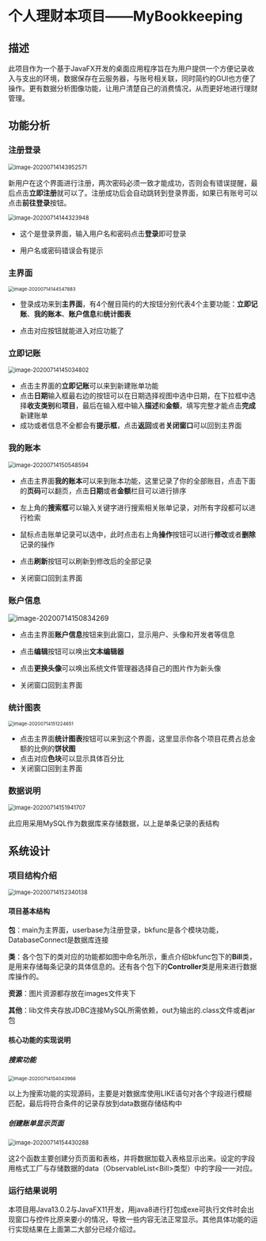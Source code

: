 # 个人理财本项目——MyBookkeeping

## 描述

此项目作为一个基于JavaFX开发的桌面应用程序旨在为用户提供一个方便记录收入与支出的环境，数据保存在云服务器，与账号相关联，同时简约的GUI也方便了操作。更有数据分析图像功能，让用户清楚自己的消费情况，从而更好地进行理财管理。



## 功能分析

### 注册登录

<img src="https://github.com/ccqstark/images/blob/master/README/newuser.png" alt="image-20200714143952571" style="zoom: 80%;" />

新用户在这个界面进行注册，两次密码必须一致才能成功，否则会有错误提醒，最后点击**立即注册**就可以了。注册成功后会自动跳转到登录界面，如果已有账号可以点击**前往登录**按钮。

<img src="images\login.png" alt="image-20200714144323948" style="zoom:80%;" />

* 这个是登录界面，输入用户名和密码点击**登录**即可登录

* 用户名或密码错误会有提示

### 主界面

<img src="images\main.png" alt="image-20200714144547883" style="zoom: 67%;" />

* 登录成功来到**主界面**，有4个醒目简约的大按钮分别代表4个主要功能：**立即记账**、**我的账本**、**账户信息**和**统计图表**

* 点击对应按钮就能进入对应功能了



### 立即记账

<img src="images\newbill.png" alt="image-20200714145034802" style="zoom: 80%;" />

* 点击主界面的**立即记账**可以来到新建账单功能
* 点击**日期**输入框最右边的按钮可以在日期选择视图中选中日期，在下拉框中选择**收支类别**和**项目**，最后在输入框中输入**描述**和**金额**，填写完整才能点击**完成**新建账单
* 成功或者信息不全都会有**提示框**，点击**返回**或者**关闭窗口**可以回到主界面



### 我的账本

<img src="images\tableview.png" alt="image-20200714150548594" style="zoom:80%;" />

* 点击主界面**我的账本**可以来到账本功能，这里记录了你的全部账目，点击下面的**页码**可以翻页，点击**日期**或者**金额**栏目可以进行排序

* 左上角的**搜索框**可以输入关键字进行搜索相关账单记录，对所有字段都可以进行检索

* 鼠标点击账单记录可以选中，此时点击右上角**操作**按钮可以进行**修改**或者**删除**记录的操作
* 点击**刷新**按钮可以刷新到修改后的全部记录

* 关闭窗口回到主界面



### 账户信息

![image-20200714150834269](https://github.com/ccqstark/images/blob/master/README/accout.png)

* 点击主界面**账户信息**按钮来到此窗口，显示用户、头像和开发者等信息
* 点击**编辑**按钮可以唤出**文本编辑器**

* 点击**更换头像**可以唤出系统文件管理器选择自己的图片作为新头像

* 关闭窗口回到主界面



### 统计图表

<img src="images\graph.png" alt="image-20200714151224651" style="zoom: 67%;" />

* 点击主界面**统计图表**按钮可以来到这个界面，这里显示你各个项目花费占总金额的比例的**饼状图**
* 点击对应**色块**可以显示具体百分比
* 关闭窗口回到主界面



### 数据说明

<img src="images\mysql.png" alt="image-20200714151941707" style="zoom: 80%;" />

此应用采用MySQL作为数据库来存储数据，以上是单条记录的表结构



## 系统设计

### 项目结构介绍

<img src="images\pro.png" alt="image-20200714152340138" style="zoom: 80%;" />

#### 项目基本结构

**包**：main为主界面，userbase为注册登录，bkfunc是各个模块功能，DatabaseConnect是数据库连接

**类**：各个包下的类对应的功能都如图中命名所示，重点介绍bkfunc包下的**Bill**类，是用来存储每条记录的具体信息的。还有各个包下的**Controller**类是用来进行数据库操作的。

**资源**：图片资源都存放在images文件夹下

**其他**：lib文件夹存放JDBC连接MySQL所需依赖，out为输出的.class文件或者jar包



#### 核心功能的实现说明

##### 搜索功能

<img src="images\search.png" alt="image-20200714154043966" style="zoom:67%;" />

以上为搜索功能的实现源码，主要是对数据库使用LIKE语句对各个字段进行模糊匹配，最后将符合条件的记录存放到data数据存储结构中

##### 创建账单显示页面

<img src="images\table.png" alt="image-20200714154430288" style="zoom: 80%;" />

这2个函数主要创建分页页面和表格，并将数据加载入表格显示出来。设定的字段用格式工厂与存储数据的data（ObservableList\<Bill>类型）中的字段一一对应。



### 运行结果说明

本项目用Java13.0.2与JavaFX11开发，用java8进行打包成exe可执行文件时会出现窗口与控件比原来要小的情况，导致一些内容无法正常显示。其他具体功能的运行实现结果在上面第二大部分已经介绍过。

